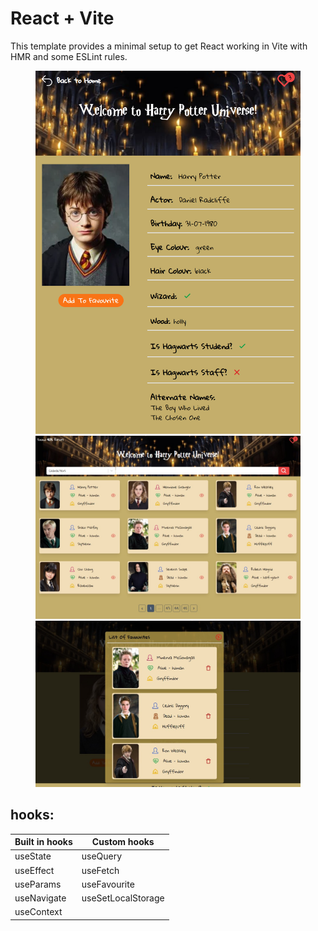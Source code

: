 # React + Vite

This template provides a minimal setup to get React working in Vite with HMR and some ESLint rules.

<figure>
  <img src="https://github.com/masoumehmohebbi/react-harry-potter-api/blob/main/App-IMG-1.png"/>
  <img src="https://github.com/masoumehmohebbi/react-harry-potter-api/blob/main/App-IMG-2.jpeg"/>
  <img src="https://github.com/masoumehmohebbi/react-harry-potter-api/blob/main/App-IMG-3.jpeg"/>
</figure>


## hooks:

| Built in hooks     | Custom hooks                                                     |
| ------------------ | ---------------------------------------------------------------- |
| useState           | useQuery                                                       
| useEffect          | useFetch
| useParams          | useFavourite
| useNavigate        | useSetLocalStorage
| useContext  



